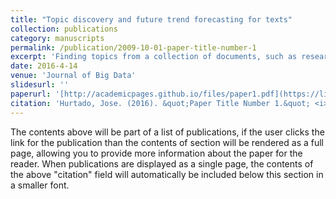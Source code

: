 ```yaml
---
title: "Topic discovery and future trend forecasting for texts"
collection: publications
category: manuscripts
permalink: /publication/2009-10-01-paper-title-number-1
excerpt: 'Finding topics from a collection of documents, such as research publications, patents, and technical reports, is helpful for summarizing large scale text collections and the world wide web. It can also help forecast topic trends in the future. This can be beneficial for many applications, such as modeling the evolution of the direction of research and forecasting future trends of the IT industry. In this paper, we propose using association analysis and ensemble forecasting to automatically discover topics from a set of text documents and forecast their evolving trend in a near future. In order to discover meaningful topics, we collect publications from a particular research area, data mining and machine learning, as our data domain. An association analysis process is applied to the collected data to first identify a set of topics, followed by a temporal correlation analysis to help discover correlations between topics, and identify a …'
date: 2016-4-14
venue: 'Journal of Big Data'
slidesurl: ''
paperurl: '[http://academicpages.github.io/files/paper1.pdf](https://link.springer.com/article/10.1186/s40537-016-0039-2)'
citation: 'Hurtado, Jose. (2016). &quot;Paper Title Number 1.&quot; <i>Journal of Big Data</i>. 1(1).'
---
```


The contents above will be part of a list of publications, if the user clicks the link for the publication than the contents of section will be rendered as a full page, allowing you to provide more information about the paper for the reader. When publications are displayed as a single page, the contents of the above "citation" field will automatically be included below this section in a smaller font.
